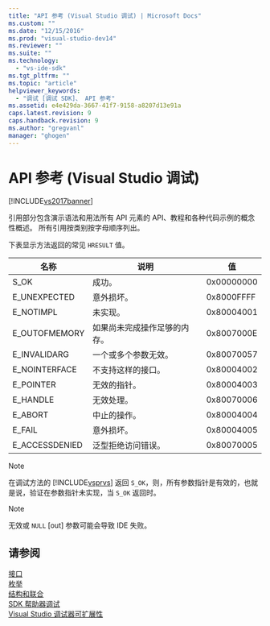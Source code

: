 ```yaml
---
title: "API 参考 (Visual Studio 调试) | Microsoft Docs"
ms.custom: ""
ms.date: "12/15/2016"
ms.prod: "visual-studio-dev14"
ms.reviewer: ""
ms.suite: ""
ms.technology: 
  - "vs-ide-sdk"
ms.tgt_pltfrm: ""
ms.topic: "article"
helpviewer_keywords: 
  - "调试 [调试 SDK]、 API 参考"
ms.assetid: e4e429da-3667-41f7-9158-a8207d13e91a
caps.latest.revision: 9
caps.handback.revision: 9
ms.author: "gregvanl"
manager: "ghogen"
---
```

# API 参考 (Visual Studio 调试)
[!INCLUDE[vs2017banner](../../../code-quality/includes/vs2017banner.md)]

引用部分包含演示语法和用法所有 API 元素的 API、教程和各种代码示例的概念性概述。  所有引用按类别按字母顺序列出。  
  
 下表显示方法返回的常见 `HRESULT` 值。  
  
|名称|说明|值|  
|--------|--------|-------|  
|S\_OK|成功。|0x00000000|  
|E\_UNEXPECTED|意外损坏。|0x8000FFFF|  
|E\_NOTIMPL|未实现。|0x80004001|  
|E\_OUTOFMEMORY|如果尚未完成操作足够的内存。|0x8007000E|  
|E\_INVALIDARG|一个或多个参数无效。|0x80070057|  
|E\_NOINTERFACE|不支持这样的接口。|0x80004002|  
|E\_POINTER|无效的指针。|0x80004003|  
|E\_HANDLE|无效处理。|0x80070006|  
|E\_ABORT|中止的操作。|0x80004004|  
|E\_FAIL|意外损坏。|0x80004005|  
|E\_ACCESSDENIED|泛型拒绝访问错误。|0x80070005|  
  
> [!NOTE]
>  在调试方法的 [!INCLUDE[vsprvs](../../../code-quality/includes/vsprvs_md.md)] 返回 `S_OK`，则，所有参数指针是有效的，也就是说，验证在参数指针未实现，当 `S_OK` 返回时。  
  
> [!NOTE]
>  无效或 `NULL` \[out\] 参数可能会导致 IDE 失败。  
  
## 请参阅  
 [接口](../../../extensibility/debugger/reference/interfaces-visual-studio-debugging.md)   
 [枚举](../../../extensibility/debugger/reference/enumerations-visual-studio-debugging.md)   
 [结构和联合](../../../extensibility/debugger/reference/structures-and-unions.md)   
 [SDK 帮助器调试](../../../extensibility/debugger/reference/sdk-helpers-for-debugging.md)   
 [Visual Studio 调试器可扩展性](../../../extensibility/debugger/visual-studio-debugger-extensibility.md)